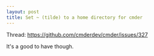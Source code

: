 ```yaml
---
layout: post
title: Set ~ (tilde) to a home directory for cmder
---
```

Thread: https://github.com/cmderdev/cmder/issues/327

It's a good to have though.
